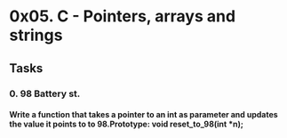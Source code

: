 # 0x05. C - Pointers, arrays and strings
## Tasks
### 0. 98 Battery st. 
#### Write a function that takes a pointer to an int as parameter and updates the value it points to to 98.Prototype: void reset_to_98(int *n);

